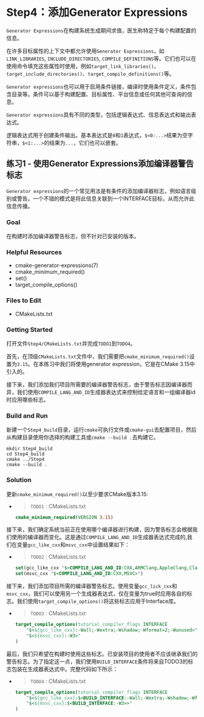 # Step4：添加Generator Expressions

`Generator Expressions`在构建系统生成期间求值，医生称特定于每个构建配置的信息。

在许多目标属性的上下文中都允许使用`Generator Expressions`，如`LINK_LIBRARIES`, `INCLUDE_DIRECTORIES`, `COMPILE_DEFINITIONS`等。它们也可以在使用命令填充这些属性时使用，例如`target_link_libraries()`、`target_include_directories()`、`target_compile_definitions()`等。

`Generator expressions`也可以用于启用条件链接，编译时使用条件定义，条件包含目录等。条件可以基于构建配置、目标属性、平台信息或任何其他可查询的信息。

`Generator expressions`具有不同的类型，包括逻辑表达式、信息表达式和输出表达式。

逻辑表达式用于创建条件输出。基本表达式是`0`和`1`表达式，`$<0:...>`结果为空字符串，`$<1:...>`的结果为`...`，它们也可以嵌套。

## 练习1 - 使用Generator Expressions添加编译器警告标志

`Generator expressions`的一个常见用法是有条件的添加编译器标志，例如语言级别或警告。一个不错的模式是将此信息关联到一个INTERFACE目标，从而允许此信息传播。

### Goal

在构建时添加编译器警告标志，但不针对已安装的版本。

### Helpful Resources

+ cmake-generator-expressions(7)
+ cmake_minimum_required()
+ set()
+ target_compile_options()

### Files to Edit

+ CMakeLists.txt

### Getting Started

打开文件`Step4/CMakeLists.txt`并完成`TODO1`到`TODO4`。

首先，在顶级`CMakeLists.txt`文件中，我们需要把`cmake_minimum_required()`设置为`3.15`。在本练习中我们将使用generator expression，它是在CMake 3.15中引入的。

接下来，我们添加我们项目所需要的编译器警告标志，由于警告标志因编译器而异，我们使用`COMPILE_LANG_AND_ID`生成器表达式来控制给定语言和一组编译器id时应用哪些标志。

### Build and Run

新建一个`Step4_build`目录，运行`cmake`可执行文件或`cmake-gui`去配置项目，然后从构建目录使用你选择的构建工具或`cmake --build .`去构建它。

```shell
mkdir Step4_build
cd Step4_build
cmake ../Step4
cmake --build .
```

### Solution

更新`cmake_minimum_required()`以至少要求CMake版本3.15:

+ > `TODO1：`CMakeLists.txt
    ```cmake
    cmake_minimum_required(VERSION 3.15)
    ```

接下来，我们确定系统当前正在使用哪个编译器进行构建，因为警告标志会根据我们使用的编译器而变化。这是通过`COMPILE_LANG_AND_ID`生成器表达式完成的,我们在变量`gcc_like_cxx`和`msvc_cxx`中设置结果如下：

+ > `TODO2：`CMakeLists.txt
    ```cmake
    set(gcc_like_cxx "$<COMPILE_LANG_AND_ID:CXX,ARMClang,AppleClang,Clang,GNU,LCC>")
    set(msvc_cxx "$<COMPILE_LANG_AND_ID:CXX,MSVC>")
    ```

接下来，我们添加项目所需的编译器警告标志。使用变量`gcc_lick_cxx`和`msvc_cxx`，我们可以使用另一个生成器表达式，仅在变量为true时应用各自的标志。我们使用`target_compile_options()`将这些标志应用于Interface库。

+ > `TODO3：`CMakeLists.txt
    ```cmake
    target_compile_options(tutorial_compiler_flags INTERFACE
        "$<${gcc_like_cxx}:-Wall;-Wextra;-Wshadow;-Wformat=2;-Wunused>"
        "$<${msvc_cxx}:-W3>"
    )
    ```

最后，我们只希望在构建时使用这些标志。已安装项目的使用者不应该继承我们的警告标志。为了指定这一点，我们使用`BUILD_INTERFACE`条件将来自TODO3的标志包装在生成器表达式中。完整代码如下所示：

+ > `TODO4：`CMakeLists.txt
    ```cmake
    target_compile_options(tutorial_compiler_flags INTERFACE
        "$<${gcc_like_cxx}:$<BUILD_INTERFACE:-Wall;-Wextra;-Wshadow;-Wformat=2;-Wunused>>"
        "$<${msvc_cxx}:$<BUILD_INTERFACE:-W3>>"
    )
    ```
